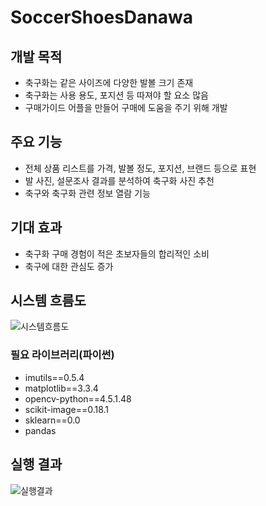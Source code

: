 # SoccerShoesDanawa

## 개발 목적

- 축구화는 같은 사이즈에 다양한 발볼 크기 존재
- 축구화는 사용 용도, 포지션 등 따져야 할 요소 많음
- 구매가이드 어플을 만들어 구매에 도움을 주기 위해 개발

## 주요 기능

- 전체 상품 리스트를 가격, 발볼 정도, 포지션, 브랜드 등으로 표현
- 발 사진, 설문조사 결과를 분석하여 축구화 사진 추천
- 축구와 축구화 관련 정보 열람 기능

## 기대 효과

- 축구화 구매 경험이 적은 초보자들의 합리적인 소비
- 축구에 대한 관심도 증가

## 시스템 흐름도
![시스템흐름도](https://github.com/ckm45/SoccerShoesDanawa/assets/91362374/164ef5ed-22f7-45c5-8fc8-116cc4b8b316)


### 필요 라이브러리(파이썬)

- imutils==0.5.4
- matplotlib==3.3.4
- opencv-python==4.5.1.48
- scikit-image==0.18.1
- sklearn==0.0
- pandas

## 실행 결과
![실행결과](https://github.com/ckm45/SoccerShoesDanawa/assets/91362374/7a9250eb-a3ae-42fd-a58e-9b459b1bed65)
